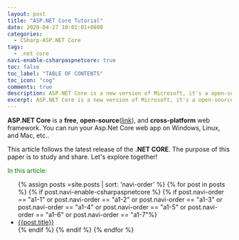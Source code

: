 ```yaml
---
layout: post
title: "ASP.NET Core Tutorial"
date: 2020-04-27 10:01:01+0800
categories:
  - CSharp-ASP.NET Core
tags:
  - .net core
navi-enable-csharpaspnetcore: true
toc: false
toc_label: "TABLE OF CONTENTS"
toc_icon: "cog"
comments: true
description: ASP.NET Core is a new version of Microsoft, it's a open-source web framework which can be run on Windows, Mac, Or Linux.
excerpt: ASP.NET Core is a new version of Microsoft, it's a open-source web framework which can be run on Windows, Mac, Or Linux.
---
```


**ASP.NET Core** is a **free**, **open-source**([link][1]), and **cross-platform** web framework. You can run your Asp.Net Core web app on Windows, Linux, and Mac, etc..


This article follows the latest release of the **.NET CORE**. The purpose of this paper is to study and share. Let's explore together!

<!--
https://www.tutorialsteacher.com/core
1. ASP.NET Core and ASP.NET
2. ASP.NET Core runtime illustration
3. 
-->
<!--items-->
<div>
<span style="color: green;">In this article:</span>
<ul>
  {% assign posts =site.posts | sort: 'navi-order' %}
  {% for post in posts %}
    {% if post.navi-enable-csharpaspnetcore %}
      {% if post.navi-order == "a1-1" or
            post.navi-order == "a1-2" or 
            post.navi-order == "a1-3" or 
            post.navi-order == "a1-4" or 
            post.navi-order == "a1-5" or 
            post.navi-order == "a1-6" or 
            post.navi-order == "a1-7"%}
                <li><a href="{{ site.baseurl }}{{ post.url }}" class="item-link">{{post.title}}</a></li>
      {% endif %}
    {% endif %}
  {% endfor %}
</ul>
</div>
<!--items-->

[1]: https://github.com/dotnet/aspnetcore

